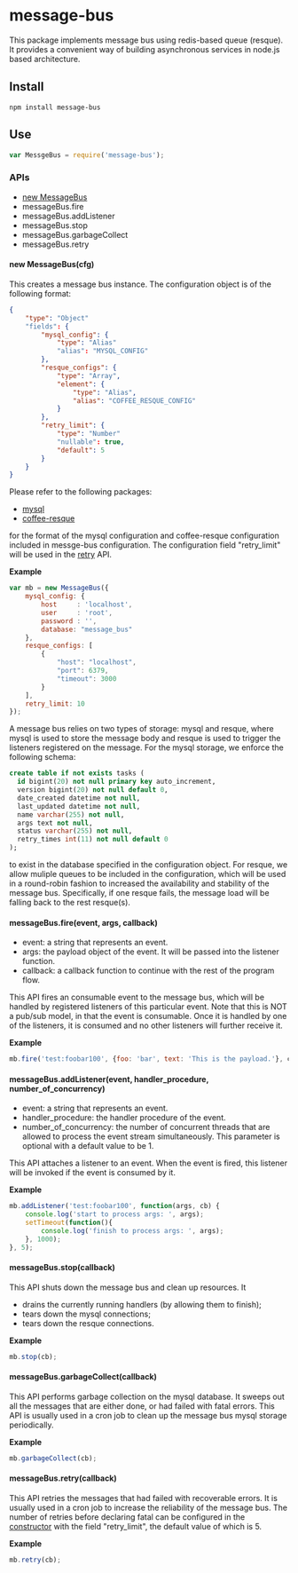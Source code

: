 message-bus
===========

This package implements message bus using redis-based queue (resque).  It provides a convenient way of building asynchronous services in node.js based architecture.

## Install

```text
npm install message-bus
```

## Use

```js
var MessgeBus = require('message-bus');
```

### APIs

* [new MessageBus](#new-MessageBus)
* messageBus.fire
* messageBus.addListener
* messageBus.stop
* messageBus.garbageCollect
* messageBus.retry

<a name='new-MessageBus'></a>
#### new MessageBus(cfg)

This creates a message bus instance.  The configuration object is of the following format:

```json
{
    "type": "Object"
    "fields": {
        "mysql_config": {
            "type": "Alias"
            "alias": "MYSQL_CONFIG"
        },
        "resque_configs": {
            "type": "Array",
            "element": {
                "type": "Alias",
                "alias": "COFFEE_RESQUE_CONFIG"
            }
        },
        "retry_limit": {
            "type": "Number"
            "nullable": true,
            "default": 5
        }
    }
}
```

Please refer to the following packages:

* [mysql](https://www.npmjs.org/package/mysql)
* [coffee-resque](https://www.npmjs.org/package/coffee-resque)

for the format of the mysql configuration and coffee-resque configuration included in messge-bus configuration.  The configuration field "retry_limit" will be used in the [retry](#messageBus-retry) API.

__Example__
```js
var mb = new MessageBus({
    mysql_config: {
        host     : 'localhost',
        user     : 'root',
        password : '',
        database: "message_bus"
    },
    resque_configs: [
        {
            "host": "localhost",
            "port": 6379,
            "timeout": 3000
        }
    ],
    retry_limit: 10
});
```

A message bus relies on two types of storage: mysql and resque, where mysql is used to store the message body and resque is used to trigger the listeners registered on the message.  For the mysql storage, we enforce the following schema:

```sql
create table if not exists tasks (
  id bigint(20) not null primary key auto_increment,
  version bigint(20) not null default 0,
  date_created datetime not null,
  last_updated datetime not null,
  name varchar(255) not null,
  args text not null,
  status varchar(255) not null,
  retry_times int(11) not null default 0
);
```

to exist in the database specified in the configuration object.  For resque, we allow muliple queues to be included in the configuration, which will be used in a round-robin fashion to increased the availability and stability of the message bus.  Specifically, if one resque fails, the message load will be falling back to the rest resque(s).

#### messageBus.fire(event, args, callback)

* event: a string that represents an event.
* args: the payload object of the event.  It will be passed into the listener function.
* callback: a callback function to continue with the rest of the program flow.

This API fires an consumable event to the message bus, which will be handled by registered listeners of this particular event.  Note that this is NOT a pub/sub model, in that the event is consumable.  Once it is handled by one of the listeners, it is consumed and no other listeners will further receive it.

__Example__
```js
mb.fire('test:foobar100', {foo: 'bar', text: 'This is the payload.'}, cb);
```

#### messageBus.addListener(event, handler_procedure, number_of_concurrency)

* event: a string that represents an event.
* handler_procedure: the handler procedure of the event.
* number_of_concurrency: the number of concurrent threads that are allowed to process the event stream simultaneously.  This parameter is optional with a default value to be 1.

This API attaches a listener to an event.  When the event is fired, this listener will be invoked if the event is consumed by it.

__Example__
```js
mb.addListener('test:foobar100', function(args, cb) {
    console.log('start to process args: ', args);
    setTimeout(function(){
        console.log('finish to process args: ', args);
    }, 1000);
}, 5);
````

#### messageBus.stop(callback)

This API shuts down the message bus and clean up resources.  It

* drains the currently running handlers (by allowing them to finish);
* tears down the mysql connections;
* tears down the resque connections.

__Example__
```js
mb.stop(cb);
```


#### messageBus.garbageCollect(callback)

This API performs garbage collection on the mysql database.  It sweeps out all the messages that are either done, or had failed with fatal errors.  This API is usually used in a cron job to clean up the message bus mysql storage periodically.

__Example__
```js
mb.garbageCollect(cb);
```

<a name='messageBus-retry'></a>
####  messageBus.retry(callback)

This API retries the messages that had failed with recoverable errors.  It is usually used in a cron job to increase the reliability of the message bus.  The number of retries before declaring fatal can be configured in the [constructor](#new-MessageBus) with the field "retry_limit", the default value of which is 5.

__Example__
```js
mb.retry(cb);
```



